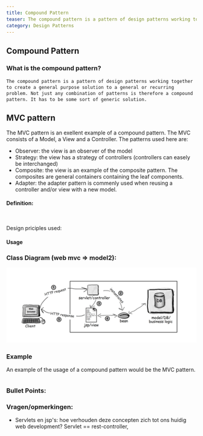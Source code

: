 ```yaml
---
title: Compound Pattern
teaser: The compound pattern is a pattern of design patterns working together to create a general purpose solution to a general or recurring problem. Not just any combination of patterns is therefore a compound pattern. It has to be some sort of generic solution.
category: Design Patterns
---
```



## Compound Pattern

### What is the compound pattern?

```
The compound pattern is a pattern of design patterns working together to create a general purpose solution to a general or recurring problem. Not just any combination of patterns is therefore a compound pattern. It has to be some sort of generic solution.

```
## MVC pattern

The MVC pattern is an exellent example of a compound pattern. The MVC consists of a Model, a View and a Controller.
The patterns used here are:
* Observer: the view is an observer of the model
* Strategy: the view has a strategy of controllers (controllers can easely be interchanged)
* Composite: the view is an example of the composite pattern. The composites are general containers containing the leaf components.
* Adapter: the adapter pattern is commenly used when reusing a controller and/or view with a new model.
#### Definition:
```


```

Design priciples used:

#### Usage



### Class Diagram (web mvc => model2):
![alt text](./webMvc.jpeg "Mvc for the web")


### Example

An example of the usage of a compound pattern would be the MVC pattern.

```java

```

### Bullet Points:

### Vragen/opmerkingen:

* Servlets en jsp's: hoe verhouden deze concepten zich tot ons huidig web development? Servlet == rest-controller, 
